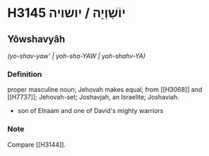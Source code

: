 # H3145 יוֹשַׁוְיָה / יושויה

## Yôwshavyâh

_(yo-shav-yaw' | yoh-sha-YAW | yoh-shahv-YA)_

### Definition

proper masculine noun; Jehovah makes equal; from [[H3068]] and [[H7737]]; Jehovah-set; Joshavjah, an Israelite; Joshaviah.

- son of Elnaam and one of David's mighty warriors


### Note

Compare [[H3144]].

